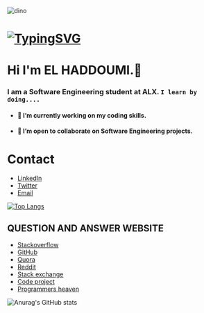
![dino](https://github.com/elhaddoumi1999/elhaddoumi1999/assets/125677762/6789e807-56bc-42fd-8188-bd1fb1812491)

# [![TypingSVG](https://readme-typing-svg.demolab.com?lines=Hey!+You+Are+Welcome+To+My+Profile;My+Name+Is+EL+HADDOUMI+Mohammed;I+Am+Passionate+About+Coding;I+Learn+By+Doing)](https://git.io/typing-svg)
# Hi I'm EL HADDOUMI.👋

### I am a Software Engineering student at ALX. `I learn by doing....`

- #### 🔭 I’m currently working on my coding skills.
- #### 👯 I’m open to collaborate on Software Engineering projects.

# Contact 
* [LinkedIn](https://www.linkedin.com/in/elhaddoumi99/)
* [Twitter](https://twitter.com/elhaddoumi99)
* [Email](mailto:elhaddoumi99@gmail.com)

[![Top Langs](https://github-readme-stats.vercel.app/api/top-langs/?username=elhaddoumi1999&layout=compact)](https://github.com/elhaddoumi1999/github-readme-stats)

## QUESTION AND ANSWER WEBSITE 
* [Stackoverflow](https://Stackoverflow.com/)
* [GitHub](https://github.com/)
* [Quora](https://quora.com/)
* [Reddit](https://reddit.com/)
* [Stack exchange](https://Stackexchange.com/)
* [Code project](https://codeproject.com/)
* [Programmers heaven](https://programmersheaven.com/)

![Anurag's GitHub stats](https://github-readme-stats.vercel.app/api?username=elhaddoumi1999&show_icons=true&theme=radical)



